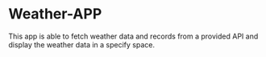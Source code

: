# Weather-APP
This app is able to fetch weather data and records from a provided API and display the weather data in a specify space.
